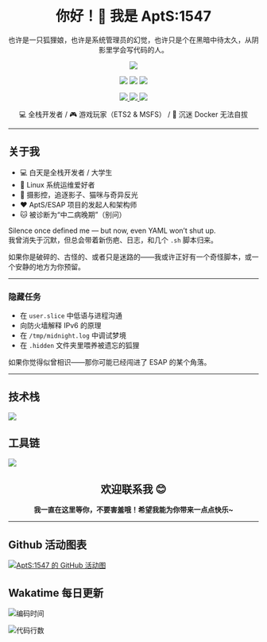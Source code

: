 <div align="center">
  <h1>你好！👋 我是 AptS:1547</h1>
  <p>也许是一只狐狸娘，也许是系统管理员的幻觉，也许只是个在黑暗中待太久，从阴影里学会写代码的人。</p>
</div>

<div align="center">
  <p>
    <a href="https://github.com/AptS-1547">
      <img src="https://github-readme-stats.vercel.app/api?username=AptS-1547&show_icons=true&theme=transparent" />
    </a>
  </p>

  <p>
    <img src="https://komarev.com/ghpvc/?username=AptS-1547&color=blue&style=flat-square" />
    <img src="https://img.shields.io/github/followers/AptS-1547?style=flat-square" />
    <img src="https://img.shields.io/github/stars/AptS-1547?style=flat-square" />
  </p>

  <p>
    <a href="https://www.esaps.net/">
      <img src="https://img.shields.io/badge/网站-4493f8?style=for-the-badge&logo=About.me&logoColor=white" />
    </a>
    <a href="https://wwwesaps.net/feed/">
      <img src="https://img.shields.io/badge/RSS订阅-4493f8?style=for-the-badge&logo=rss&logoColor=white" />
    </a>
    <a href="mailto:apts-1547@esaps.net">
      <img src="https://img.shields.io/badge/邮箱-4493f8?style=for-the-badge&logo=gmail&logoColor=white" />
    </a>
  </p>

  <p>
    💻 全栈开发者 / 🎮 游戏玩家（ETS2 & MSFS） / 🐋 沉迷 Docker 无法自拔
  </p>
</div>

---

## 关于我

- 💻 白天是全栈开发者 / 大学生  
- 📶 Linux 系统运维爱好者  
- 📸 摄影控，追逐影子、猫咪与奇异反光  
- ❤ AptS/ESAP 项目的发起人和架构师  
- 🐱 被诊断为“中二病晚期”（别问）

Silence once defined me — but now, even YAML won’t shut up.  
我曾消失于沉默，但总会带着新伤疤、日志，和几个 `.sh` 脚本归来。

如果你是破碎的、古怪的、或者只是迷路的——我或许正好有一个奇怪脚本，或一个安静的地方为你预留。

---

### 隐藏任务

- 在 `user.slice` 中低语与进程沟通  
- 向防火墙解释 IPv6 的原理  
- 在 `/tmp/midnight.log` 中调试梦境  
- 在 `.hidden` 文件夹里喂养被遗忘的狐狸  

如果你觉得似曾相识——那你可能已经闯进了 ESAP 的某个角落。

---

## 技术栈

<a href="https://skillicons.dev">
  <img src="https://skillicons.dev/icons?i=py,arduino,php,html,css,javascript,typescript,bash,java,kotlin,vue,go,nodejs,cpp,rust,tailwind" />
</a>

## 工具链

<a href="https://skillicons.dev">
  <img src="https://skillicons.dev/icons?i=ae,pr,ps,au,blender,visualstudio,vscode,androidstudio,idea,anaconda,gradle,maven,npm,vite,yarn,cloudflare,docker,git,github,githubactions,jenkins,nginx,workers,wordpress,sentry,grafana,prometheus,postgres,mysql,mongodb,redis" />
</a>

<div align="center">
  <h2>欢迎联系我 😊</h2>
  <strong>我一直在这里等你，不要害羞哦！希望我能为你带来一点点快乐~</strong>
</div>

---

## Github 活动图表

[![AptS:1547 的 GitHub 活动图](https://github-readme-activity-graph.vercel.app/graph?username=AptS-1547&theme=react-dark)](https://github.com/AptS-1547)

## Wakatime 每日更新

<!--START_SECTION:waka-->
![编码时间](http://img.shields.io/badge/编码时间-510小时50分钟-blue)

![代码行数](https://img.shields.io/badge/自从%20Hello%20World%20起已写下-618.3千行代码-blue)

<!--END_SECTION:waka-->